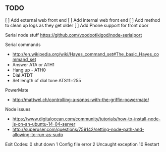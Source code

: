 TODO
----

[ ] Add external web front end
[ ] Add internal web front end
[ ] Add method to clean up logs as they get older
[ ] Add Phone support for front door



Serial node stuff
https://github.com/voodootikigod/node-serialport

Serial commands
- http://en.wikipedia.org/wiki/Hayes_command_set#The_basic_Hayes_command_set
- Answer ATA or ATH1
- Hang up - ATH0
- Dial ATDT
- Set length of dial tone ATS11=255

PowerMate
- http://mattwel.ch/controlling-a-sonos-with-the-griffin-powermate/

Node issues
- https://www.digitalocean.com/community/tutorials/how-to-install-node-js-on-an-ubuntu-14-04-server
- http://superuser.com/questions/759142/setting-node-path-and-allowing-to-run-as-sudo



Exit Codes:
0  shut down
1  Config file error
2  Uncaught exception
10 Restart
